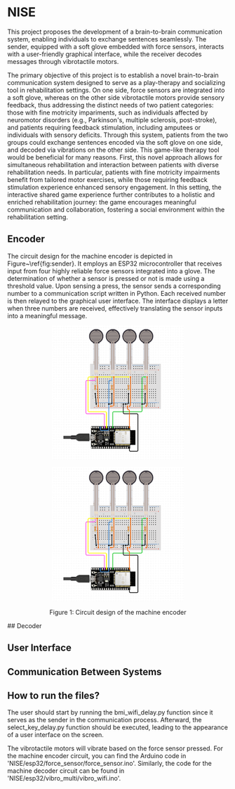 # NISE

This project proposes the development of a brain-to-brain communication system, enabling individuals to exchange sentences seamlessly. 
The sender, equipped with a soft glove embedded with force sensors, interacts with a user-friendly graphical interface, while the receiver decodes messages through vibrotactile motors.

The primary objective of this project is to establish a novel brain-to-brain communication system designed to serve as a play-therapy and socializing tool in rehabilitation settings. 
On one side, force sensors are integrated into a soft glove, whereas on the other side vibrotactile motors provide sensory feedback, 
thus addressing the distinct needs of two patient categories: those with fine motricity impariments, such as individuals affected by neuromotor disorders 
(e.g., Parkinson's, multiple sclerosis, post-stroke), and patients requiring feedback stimulation, including amputees or individuals with sensory deficits. 
Through this system, patients from the two groups could exchange sentences encoded via the soft glove on one side, and decoded via vibrations on the other side. 
This game-like therapy tool would be beneficial for many reasons. First, this novel approach allows for simultaneous rehabilitation and interaction between patients with diverse rehabilitation needs. 
In particular, patients with fine motricity impairments benefit from tailored motor exercises, while those requiring feedback stimulation experience enhanced sensory engagement. 
In this setting, the interactive shared game experience further contributes to a holistic and enriched rehabilitation journey: the game encourages meaningful communication and collaboration, 
fostering a social environment within the rehabilitation setting.


## Encoder
The circuit design for the machine encoder is depicted in Figure~\ref{fig:sender}. 
It employs an ESP32 microcontroller that receives input from four highly reliable force sensors integrated into a glove. 
The determination of whether a sensor is pressed or not is made using a threshold value. Upon sensing a press, 
the sensor sends a corresponding number to a communication script written in Python. Each received number is then relayed to the graphical user interface. 
The interface displays a letter when three numbers are received, effectively translating the sensor inputs into a meaningful message.

<p align="center">
  <img src="figures/Sender.png" alt="Figure 1: Circuit design of the machine encoder" width="300">
</p>

<div align="center">
  <img src="figures/Sender.png" alt="Figure 1: Sender" width="300">
  <p>Figure 1: Circuit design of the machine encoder</p>
</div>
## Decoder

## User Interface

## Communication Between Systems


## How to run the files?

The user should start by running the bmi_wifi_delay.py function since it serves as the sender in the communication process. Afterward, the select_key_delay.py function should be executed, leading to the appearance of a user interface on the screen.

The vibrotactile motors will vibrate based on the force sensor pressed. For the machine encoder circuit, you can find the Arduino code in 'NISE/esp32/force_sensor/force_sensor.ino'. 
Similarly, the code for the machine decoder circuit can be found in 'NISE/esp32/vibro_multi/vibro_wifi.ino'.
